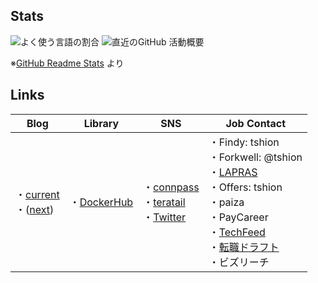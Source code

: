 ## Stats
<span>
  <img align="center" alt="よく使う言語の割合" src="https://github-readme-stats.vercel.app/api/top-langs/?hide=html,shell&langs_count=5&username=tshion" />
</span>
<span>
  <img align="center" alt="直近のGitHub 活動概要" src="https://github-readme-stats.vercel.app/api?count_private=true&show_icons=true&username=tshion" />
</span>

※[GitHub Readme Stats](https://github.com/anuraghazra/github-readme-stats) より



## Links
Blog | Library | SNS | Job Contact
--- | --- | --- | ---
・[current](https://mokumokulog.netlify.app/)<br />・([next](https://mklog.netlify.app/)) | ・[DockerHub](https://hub.docker.com/u/tshion) | ・[connpass](https://connpass.com/user/Shion74431841/)<br />・[teratail](https://teratail.com/users/tshion)<br />・[Twitter](https://twitter.com/shion_engineer) | ・Findy: tshion<br />・Forkwell: @tshion<br />・[LAPRAS](https://lapras.com/public/tshion)<br />・Offers: tshion<br />・paiza<br />・PayCareer<br />・[TechFeed](https://techfeed.io/people/@shion_engineer)<br />・[転職ドラフト](https://job-draft.jp/users/60683)<br />・ビズリーチ
